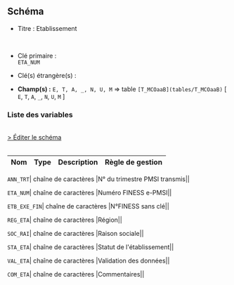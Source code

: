 ## Schéma


- Titre : Etablissement
<br />


- Clé primaire : <br />`ETA_NUM`<br />


- Clé(s) étrangère(s) : <br />

- **Champ(s) :** `E, T, A, _, N, U, M`
  => table `[T_MCOaaB](tables/T_MCOaaB)` [ `E`, `T`, `A`, `_`, `N`, `U`, `M` ]<br />

 
### Liste des variables
<br />
<div>
    <a href="https://gitlab.com/healthdatahub/applications-du-hdh/schema-snds/-/tree/master/schemas/PMSI MCO/T_MCOaaE.json"
       target="_blank" rel="noopener noreferrer">> Éditer le schéma</a>
</div>
<br />

Nom | Type | Description | Règle de gestion
-|-|-|-



`ANN_TRT`| chaîne de caractères |N° du trimestre PMSI transmis||

`ETA_NUM`| chaîne de caractères |Numéro FINESS e-PMSI||

`ETB_EXE_FIN`| chaîne de caractères |N°FINESS sans clé||

`REG_ETA`| chaîne de caractères |Région||

`SOC_RAI`| chaîne de caractères |Raison sociale||

`STA_ETA`| chaîne de caractères |Statut de l'établissement||

`VAL_ETA`| chaîne de caractères |Validation des données||

`COM_ETA`| chaîne de caractères |Commentaires||
